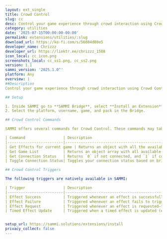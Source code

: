 ```yaml
---
layout: ext_single
title: Crowd Control
slug: cc
desc: Control your game experience through crowd interaction using Crowd Control and SAMMI
category: utilities
date: '2025-07-15T00:00:00-00:00'
permalink: extensions/utilities/:slug
download_url: https://ko-fi.com/s/56084d80e5
developer_name: Chrizzz
developer_url: https://linktr.ee/chrizzz_1508
icon_local: cc_icon.png
screenshots_local: cc_ss1.png, cc_ss2.png
version: 1.1
sammi_version: '2025.1.0^'
platform: Any
overview: |
##Description
Control your game experience through crowd interaction using Crowd Control and SAMMI

## Setup

1. Inside SAMMI go to **SAMMI Bridge**, select **Install an Extension** and then the `Crowd Control.sef` file  
2. Select the platform, username, game, and pack in the Bridge.

## Crowd Control Commands

SAMMI offers several commands for Crowd Control. These commands may take a short time to execute. It is recommended to use **Wait Until Variable Exists** for handling results.

| Command                 | Description                                                                 |
|-------------------------|-----------------------------------------------------------------------------|
| Get Effects for current game | Returns an object with all the available effects for the selected game/pack in the bridge. |
| Get Game List           | Returns an object array with all available Crowd Control games.             |
| Get Connection Status   | Returns `0` if not connected, and `1` if connected.                        |
| Toggle Connection Status| Toggles your connection status based on bridge settings; returns `0` or `1`. |

## Crowd Control Triggers

The following triggers are natively available in SAMMI:

| Trigger                 | Description                                                                             |
|-------------------------|-----------------------------------------------------------------------------------------|
| Effect Success          | Triggered whenever an effect is successfully activated.                                |
| Effect Failure          | Triggered whenever an effect fails to trigger.                                         |
| Effect Request          | Triggered whenever an effect is requested—followed by either Effect Success or Failure.|
| Timed Effect Update     | Triggered when a timed effect is updated (e.g. beginning, pausing, resuming).          |


setup_url: https://sammi.solutions/extensions/install
privacy_collect: false
---
```

